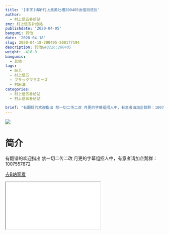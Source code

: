 ```yaml
---
title: '[中字]请听村上黑美吐槽200405出借测谎仪'
author:
  - 村上信五补给站
zmz: 村上信五补给站
publishdate: '2020-04-05'
bangumi: 其他
date: '2020-04-18'
slug: 2020-04-18-200405-200177194
description: 其他&#8226;200405
weight: -418.0
bangumis:
  - 其他
tags:
  - 综艺
  - 村上信五
  - ブラックマヨネーズ
  - 村麻油
categories:
  - 村上信五补给站
  - 村上信五补给站

brief: "有翻错的欢迎指出 禁一切二传二改 月更的字幕组招人中，有意者请加企鹅群：1007557872"
---
```

![](https://raw.githubusercontent.com/tcgriffith/owaraisite/master/static/tmpimg/257b4182bc643c011fc2cf006af287e2786643b0.jpg.480.jpg)
# 简介  
有翻错的欢迎指出
禁一切二传二改
月更的字幕组招人中，有意者请加企鹅群：1007557872  

[去B站观看](https://www.bilibili.com/video/av200177194/)
<div class ="resp-container"><iframe class="testiframe" src="//player.bilibili.com/player.html?aid=200177194"", scrolling="no", allowfullscreen="true" > </iframe></div> 
